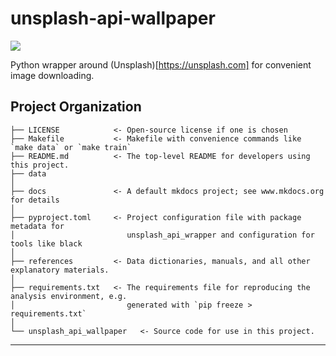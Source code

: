 # unsplash-api-wallpaper

<a target="_blank" href="https://cookiecutter-data-science.drivendata.org/">
    <img src="https://img.shields.io/badge/CCDS-Project%20template-328F97?logo=cookiecutter" />
</a>

Python wrapper around (Unsplash)[https://unsplash.com] for convenient image downloading.

## Project Organization

```
├── LICENSE            <- Open-source license if one is chosen
├── Makefile           <- Makefile with convenience commands like `make data` or `make train`
├── README.md          <- The top-level README for developers using this project.
├── data
│
├── docs               <- A default mkdocs project; see www.mkdocs.org for details
│
├── pyproject.toml     <- Project configuration file with package metadata for 
│                         unsplash_api_wrapper and configuration for tools like black
│
├── references         <- Data dictionaries, manuals, and all other explanatory materials.
│
├── requirements.txt   <- The requirements file for reproducing the analysis environment, e.g.
│                         generated with `pip freeze > requirements.txt`
│
└── unsplash_api_wallpaper   <- Source code for use in this project.
```

--------

